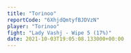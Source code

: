 ```yaml
---
title: "Torinoo"
reportCode: "6XhjdQmtyfBJDVzN"
player: "Torinoo"
fight: "Lady Vashj - Wipe 5 (17%)"
date: 2021-10-03T19:05:08.133000+00:00
---
```


